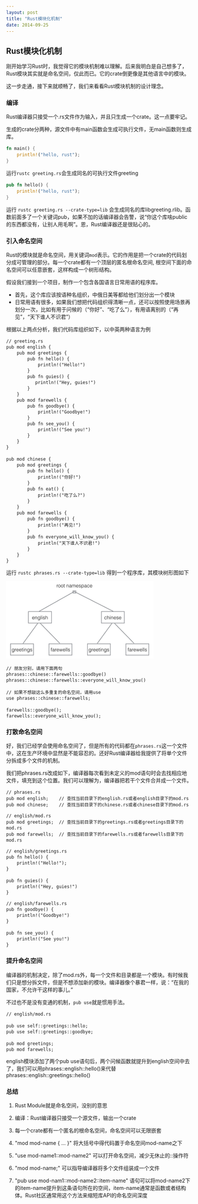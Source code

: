 ```yaml
---
layout: post
title: "Rust模块化机制"
date: 2014-09-25
---
```


## Rust模块化机制

刚开始学习Rust时，我觉得它的模块机制难以理解。后来我明白是自己想多了，Rust模块其实就是命名空间，仅此而已。它的crate倒更像是其他语言中的模块。

这一步走通，接下来就顺畅了，我们来看看Rust模块机制的设计理念。


### 编译
Rust编译器只接受一个.rs文件作为输入，并且只生成一个crate。这一点要牢记。

生成的crate分两种，源文件中有main函数会生成可执行文件，无main函数则生成库。

``` greeting.rs
fn main() {
    println!("hello, rust");
}
```
运行`rustc greeting.rs`会生成同名的可执行文件greeting

``` greeting.rs
pub fn hello() {
    println!("hello, rust");
}
```
运行 `rustc greeting.rs --crate-type=lib` 会生成同名的库libgreeting.rlib。函数前面多了一个关键词pub，如果不加的话编译器会告警，说“你这个库啥public的东西都没有，让别人用毛啊”。恩，Rust编译器还是很贴心的。

### 引入命名空间
Rust的模块就是命名空间，用关键词`mod`表示。它的作用是把一个crate的代码划分成可管理的部分。每一个crate都有一个顶层的匿名根命名空间, 根空间下面的命名空间可以任意嵌套，这样构成一个树形结构。

假设我们接到一个项目，制作一个包含各国语言日常用语的程序库。

* 首先，这个库应该按语种名组织，中俄日美等都给他们划分出一个模块
* 日常用语有很多，如果我们想把代码组织得清晰一点，还可以按照使用场景再划分一次，比如有用于问候的（“你好”、“吃了么”），有用语离别的（“再见”，“天下谁人不识君”）

根据以上两点分析，我们代码库组织如下，以中英两种语言为例

```
// greeting.rs
pub mod english {
    pub mod greetings {
        pub fn hello() {
            println!("Hello!")
        }
        pub fn guies() {
           println!("Hey, guies!")
        }
    }
    pub mod farewells {
        pub fn goodbye() {
            println!("Goodbye!")
        }
        pub fn see_you() {
            println!("See you!")
        }
    }
}

pub mod chinese {
    pub mod greetings {
        pub fn hello() {
            println!("你好!")
        }
        pub fn eat() {
            println!("吃了么?")
        }
    }
    pub mod farewells {
        pub fn goodbye() {
            println!("再见!")
        }
        pub fn everyone_will_know_you() {
            println("天下谁人不识君!")
        }
    }
}

```

运行 `rustc phrases.rs --crate-type=lib` 得到一个程序库，其模块树形图如下

<img src="/images/rust-mod-tree.png" width="400px" height="210px"/>


```
// 朋友分别，请用下面两句
phrases::chinese::farewells::goodbye()
phrases::chinese::farewells::everyone_will_know_you()

// 如果不想敲这么多重复的命名空间，请用use
use phrases::chinese::farewells;

farewells::goodbye();
farewells::everyone_will_know_you();

```


### 打散命名空间

好，我们已经学会使用命名空间了，但是所有的代码都在`phrases.rs`这一个文件中，这在生产环境中显然是不能容忍的。还好Rust编译器给我提供了将单个文件分拆成多个文件的机制。

我们把phrases.rs改成如下，编译器每次看到未定义的mod语句时会去找相应地文件，填充到这个位置。我们可以理解为，编译器把若干个文件合并成一个文件。

```
// phrases.rs
pub mod english;	// 查找当前目录下的english.rs或者english目录下的mod.rs
pub mod chinese;	// 查找当前目录下的chinese.rs或者chinese目录下的mod.rs
```

``` 
// english/mod.rs
pub mod greetings;	// 查找当前目录下的greetings.rs或者greetings目录下的mod.rs
pub mod farewells;	// 查找当前目录下的farewells.rs或者farewells目录下的mod.rs
```

```
// english/greetings.rs
pub fn hello() {
    println!("Hello!");
}

pub fn guies() {
    println!("Hey, guies!")
}
```

```
// english/farewells.rs
pub fn goodbye() {
    println!("Goodbye!")
}

pub fn see_you() {
    println!("See you!")
}
```



### 提升命名空间

编译器的机制决定，除了mod.rs外，每一个文件和目录都是一个模块。有时候我们只是想分拆文件，但是不想添加新的模块。编译器像个暴君一样，说：“在我的国家，不允许干这样的事儿。”

不过也不是没有变通的机制，`pub use`就是惯用手法。

```
// english/mod.rs

pub use self::greetings::hello;
pub use self::greetings::goodbye;

pub mod greetings;
pub mod farewells;
```

english模块添加了两个pub use语句后，两个问候函数就提升到english空间中去了，我们可以用phrases::english::hello()来代替phrases::english::greetings::hello()


### 总结
1. Rust Module就是命名空间，没别的意思

2. 编译：Rust编译器只接受一个源文件，输出一个crate

3. 每一个crate都有一个匿名的根命名空间，命名空间可以无限嵌套

4. "mod mod-name { ...  }" 将大括号中得代码置于命名空间mod-name之下

5. "use mod-name1::mod-name2" 可以打开命名空间，减少无休止的::操作符

6. "mod mod-name;" 可以指导编译器将多个文件组装成一个文件

7. "pub use mod-nam1::mod-name2::item-name" 语句可以将mod-name2下的item-name提升到这条语句所在的空间，item-name通常是函数或者结构体。Rust社区通常用这个方法来缩短库API的命名空间深度
